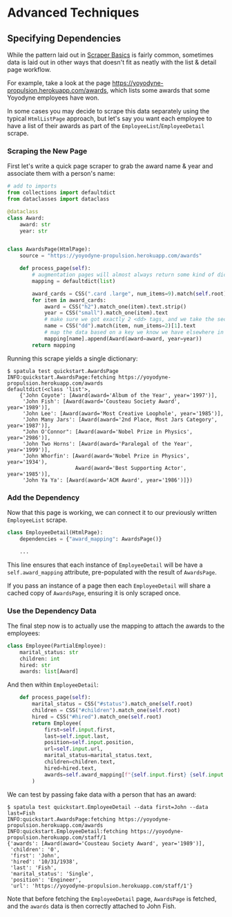 # Advanced Techniques

## Specifying Dependencies

While the pattern laid out in [Scraper Basics](scraper-basics.md) is fairly common,
sometimes data is laid out in other ways that doesn't fit as neatly with the list & detail page workflow.

For example, take a look at the page <https://yoyodyne-propulsion.herokuapp.com/awards>, which lists some awards that some Yoyodyne employees have won.

In some cases you may decide to scrape this data separately using the typical `HtmlListPage` approach, but let's say you want each employee to have a list of their awards as part of the `EmployeeList`/`EmployeeDetail` scrape.

### Scraping the New Page

First let's write a quick page scraper to grab the award name & year and associate them with a person's name:

``` python
# add to imports
from collections import defaultdict
from dataclasses import dataclass

@dataclass
class Award:
    award: str
    year: str


class AwardsPage(HtmlPage):
    source = "https://yoyodyne-propulsion.herokuapp.com/awards"

    def process_page(self):
        # augmentation pages will almost always return some kind of dictionary
        mapping = defaultdict(list)

        award_cards = CSS(".card .large", num_items=9).match(self.root)
        for item in award_cards:
            award = CSS("h2").match_one(item).text.strip()
            year = CSS("small").match_one(item).text
            # make sure we got exactly 2 <dd> tags, and we take the second
            name = CSS("dd").match(item, num_items=2)[1].text
            # map the data based on a key we know we have elsewhere in the scrape
            mapping[name].append(Award(award=award, year=year))
        return mapping
```

Running this scrape yields a single dictionary:

``` console
$ spatula test quickstart.AwardsPage
INFO:quickstart.AwardsPage:fetching https://yoyodyne-propulsion.herokuapp.com/awards
defaultdict(<class 'list'>,
    {'John Coyote': [Award(award='Album of the Year', year='1997')],
     'John Fish': [Award(award='Cousteau Society Award', year='1989')],
     'John Lee': [Award(award='Most Creative Loophole', year='1985')],
     'John Many Jars': [Award(award='2nd Place, Most Jars Category', year='1987')],
     "John O'Connor": [Award(award='Nobel Prize in Physics', year='2986')],
     'John Two Horns': [Award(award='Paralegal of the Year', year='1999')],
     'John Whorfin': [Award(award='Nobel Prize in Physics', year='1934'),
                      Award(award='Best Supporting Actor', year='1985')],
     'John Ya Ya': [Award(award='ACM Award', year='1986')]})
```

### Add the Dependency

Now that this page is working, we can connect it to our previously written `EmployeeList` scrape.

``` python hl_lines="2"
class EmployeeDetail(HtmlPage):
    dependencies = {"award_mapping": AwardsPage()}

    ...
```

This line ensures that each instance of `EmployeeDetail` will be have a `self.award_mapping` attribute, pre-populated with the result of `AwardsPage`.

If you pass an instance of a page then each `EmployeeDetail` will share a cached copy of `AwardsPage`, ensuring it is only scraped once.

### Use the Dependency Data

The final step now is to actually use the mapping to attach the awards to the employees:

``` python hl_lines="5"
class Employee(PartialEmployee):
    marital_status: str
    children: int
    hired: str
    awards: list[Award]
```

And then within `EmployeeDetail`:

``` python hl_lines="13"
    def process_page(self):
        marital_status = CSS("#status").match_one(self.root)
        children = CSS("#children").match_one(self.root)
        hired = CSS("#hired").match_one(self.root)
        return Employee(
            first=self.input.first,
            last=self.input.last,
            position=self.input.position,
            url=self.input.url,
            marital_status=marital_status.text,
            children=children.text,
            hired=hired.text,
            awards=self.award_mapping[f"{self.input.first} {self.input.last}"],
        )
```

We can test by passing fake data with a person that has an award:
``` console hl_lines="1 2 4"
$ spatula test quickstart.EmployeeDetail --data first=John --data last=Fish
INFO:quickstart.AwardsPage:fetching https://yoyodyne-propulsion.herokuapp.com/awards
INFO:quickstart.EmployeeDetail:fetching https://yoyodyne-propulsion.herokuapp.com/staff/1
{'awards': [Award(award='Cousteau Society Award', year='1989')],
 'children': '0',
 'first': 'John',
 'hired': '10/31/1938',
 'last': 'Fish',
 'marital_status': 'Single',
 'position': 'Engineer',
 'url': 'https://yoyodyne-propulsion.herokuapp.com/staff/1'}
```

Note that before fetching the `EmployeeDetail` page, `AwardsPage` is fetched, and the `awards` data is then correctly attached to John Fish.
